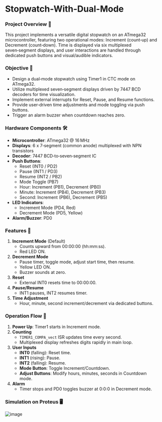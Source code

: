# Stopwatch-With-Dual-Mode

### Project Overview 📖
This project implements a versatile digital stopwatch on an ATmega32 microcontroller, featuring two operational modes: Increment (count‑up) and Decrement (count‑down). Time is displayed via six multiplexed seven‑segment displays, and user interactions are handled through dedicated push buttons and visual/audible indicators.

### Objective 🎯
- Design a dual‑mode stopwatch using Timer1 in CTC mode on ATmega32.  
- Utilize multiplexed seven‑segment displays driven by 7447 BCD decoders for time visualization.  
- Implement external interrupts for Reset, Pause, and Resume functions.  
- Provide user‑driven time adjustments and mode toggling via push buttons.  
- Trigger an alarm buzzer when countdown reaches zero.

### Hardware Components 🛠️
- **Microcontroller**: ATmega32 @ 16 MHz  
- **Displays**: 6 x 7‑segment (common anode) multiplexed with NPN transistors  
- **Decoder**: 7447 BCD‑to‑seven‑segment IC  
- **Push Buttons**:  
  - Reset (INT0 / PD2)  
  - Pause (INT1 / PD3)  
  - Resume (INT2 / PB2)  
  - Mode Toggle (PB7)  
  - Hour: Increment (PB1), Decrement (PB0)  
  - Minute: Increment (PB4), Decrement (PB3)  
  - Second: Increment (PB6), Decrement (PB5)  
- **LED Indicators**:  
  - Increment Mode (PD4, Red)  
  - Decrement Mode (PD5, Yellow)  
- **Alarm/Buzzer**: PD0  

### Features 🚀
1. **Increment Mode** (Default)  
   - Counts upward from 00:00:00 (hh:mm:ss).  
   - Red LED ON.  
2. **Decrement Mode**  
   - Pause timer, toggle mode, adjust start time, then resume.  
   - Yellow LED ON.  
   - Buzzer sounds at zero.  
3. **Reset**  
   - External INT0 resets time to 00:00:00.  
4. **Pause/Resume**  
   - INT1 pauses, INT2 resumes timer.  
5. **Time Adjustment**  
   - Hour, minute, second increment/decrement via dedicated buttons.

### Operation Flow 🔄
1. **Power Up**: Timer1 starts in Increment mode.  
2. **Counting**  
   - `TIMER1_COMPA_vect` ISR updates time every second.  
   - Multiplexed display refreshes digits rapidly in main loop.  
3. **User Inputs**  
   - **INT0** (falling): Reset time.  
   - **INT1** (rising): Pause.  
   - **INT2** (falling): Resume.  
   - **Mode Button**: Toggle Increment/Countdown.  
   - **Adjust Buttons**: Modify hours, minutes, seconds in Countdown mode.  
4. **Alarm**  
   - Timer stops and PD0 toggles buzzer at 0:0:0 in Decrement mode.
  
### Simulation on Proteus 🖥️
![image](https://github.com/user-attachments/assets/a05196e4-3eb6-47bc-8ed2-238bd428e218)

